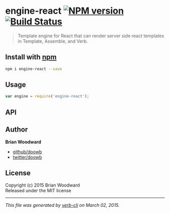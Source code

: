 # engine-react [![NPM version](https://badge.fury.io/js/engine-react.svg)](http://badge.fury.io/js/engine-react)  [![Build Status](https://travis-ci.org/doowb/engine-react.svg)](https://travis-ci.org/doowb/engine-react) 

> Template engine for React that can render server side react templates in Template, Assemble, and Verb.

## Install with [npm](npmjs.org)

```bash
npm i engine-react --save
```

## Usage

```js
var engine = require('engine-react');
```

## API


## Author

**Brian Woodward**
 
+ [github/doowb](https://github.com/doowb)
+ [twitter/doowb](http://twitter.com/doowb) 

## License
Copyright (c) 2015 Brian Woodward  
Released under the MIT license

***

_This file was generated by [verb-cli](https://github.com/assemble/verb-cli) on March 02, 2015._


[Template]: https://github.com/jonschlinkert/template
[Assemble]: http://assemble.io
[Verb]: https://github.com/assemble/verb